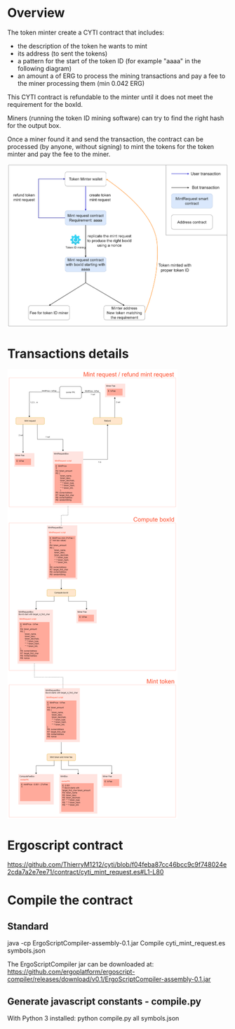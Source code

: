 # Overview
The token minter create a CYTI contract that includes:
- the description of the token he wants to mint
- its address (to sent the tokens)
- a pattern for the start of the token ID (for example "aaaa" in the following diagram)
- an amount a of ERG to process the mining transactions and pay a fee to the miner processing them (min 0.042 ERG)

This CYTI contract is refundable to the minter until it does not meet the requirement for the boxId.

Miners (running the token ID mining software) can try to find the right hash for the output box.

Once a miner found it and send the transaction, the contract can be processed (by anyone, without signing) to mint the tokens for the token minter and pay the fee to the miner.

![CITY contract overview](./mint_eip4_4char.drawio.png)

# Transactions details
![CITY transactions details](./CYTI_tx_details.drawio.png)

# Ergoscript contract
https://github.com/ThierryM1212/cyti/blob/f04feba87cc46bcc9c9f748024e2cda7a2e7ee71/contract/cyti_mint_request.es#L1-L80

# Compile the contract
## Standard
java -cp ErgoScriptCompiler-assembly-0.1.jar Compile cyti_mint_request.es symbols.json

The ErgoScriptCompiler jar can be downloaded at: https://github.com/ergoplatform/ergoscript-compiler/releases/download/v0.1/ErgoScriptCompiler-assembly-0.1.jar

## Generate javascript constants - compile.py
With Python 3 installed:
python compile.py all symbols.json

